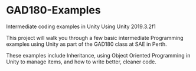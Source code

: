 # GAD180-Examples
Intermediate coding examples in Unity
Using Unity 2019.3.2f1

This project will walk you through a few basic intermediate Programming examples using Unity as part of the GAD180 class at SAE in Perth.

These examples include Inheritance, using Object Oriented Programming in Unity to manage items, and how to write better, cleaner code.
